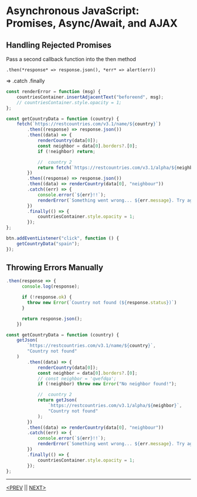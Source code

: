 # Asynchronous JavaScript: Promises, Async/Await, and AJAX

## Handling Rejected Promises

Pass a second callback function into the then method

`.then(*response* => response.json(), *err* => alert(err))`

⇒ .catch .finally

```jsx
const renderError = function (msg) {
	countriesContainer.insertAdjacentText("beforeend", msg);
	// countriesContainer.style.opacity = 1;
};

const getCountryData = function (country) {
	fetch(`https://restcountries.com/v3.1/name/${country}`)
		.then((response) => response.json())
		.then((data) => {
			renderCountry(data[0]);
			const neighbor = data[0].borders?.[0];
			if (!neighbor) return;

			//  country 2
			return fetch(`https://restcountries.com/v3.1/alpha/${neighbor}`);
		})
		.then((response) => response.json())
		.then((data) => renderCountry(data[0], "neighbour"))
		.catch((err) => {
			console.error(`${err}!!`);
			renderError(`Something went wrong... ${err.message}. Try again`);
		})
		.finally(() => {
			countriesContainer.style.opacity = 1;
		});
};

btn.addEventListener("click", function () {
	getCountryData("spain");
});
```

## Throwing Errors Manually

```jsx
.then(response => {
      console.log(response);

      if (!response.ok) {
        throw new Error(`Country not found (${response.status})`)
      }

      return response.json();
    })
```

```jsx
const getCountryData = function (country) {
	getJson(
		`https://restcountries.com/v3.1/name/${country}`,
		"Country not found"
	)
		.then((data) => {
			renderCountry(data[0]);
			const neighbor = data[0].borders?.[0];
			// const neighbor = 'qwefdqa';
			if (!neighbor) throw new Error("No neighbor found!");

			//  country 2
			return getJson(
				`https://restcountries.com/v3.1/alpha/${neighbor}`,
				"Country not found"
			);
		})
		.then((data) => renderCountry(data[0], "neighbour"))
		.catch((err) => {
			console.error(`${err}!!`);
			renderError(`Something went wrong... ${err.message}. Try again`);
		})
		.finally(() => {
			countriesContainer.style.opacity = 1;
		});
};
```

---

[<PREV](./cjs221116.md) || [NEXT>](./cjs221118.md)
